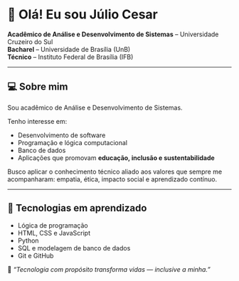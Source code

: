 # 👋 Olá! Eu sou Júlio Cesar

**Acadêmico de Análise e Desenvolvimento de Sistemas** – Universidade Cruzeiro do Sul  
**Bacharel** – Universidade de Brasília (UnB)  
**Técnico** – Instituto Federal de Brasília (IFB)  

---

## 💻 Sobre mim

Sou acadêmico de Análise e Desenvolvimento de Sistemas.

Tenho interesse em:
- Desenvolvimento de software
- Programação e lógica computacional
- Banco de dados
- Aplicações que promovam **educação, inclusão e sustentabilidade**

Busco aplicar o conhecimento técnico aliado aos valores que sempre me acompanharam: empatia, ética, impacto social e aprendizado contínuo.

---

## 🚀 Tecnologias em aprendizado

- Lógica de programação
- HTML, CSS e JavaScript
- Python
- SQL e modelagem de banco de dados
- Git e GitHub


🧠 *“Tecnologia com propósito transforma vidas — inclusive a minha.”*
